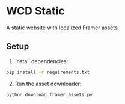 # WCD Static

A static website with localized Framer assets.

## Setup

1. Install dependencies:

```bash
pip install -r requirements.txt
```

2. Run the asset downloader:

```bash
python download_framer_assets.py
```
